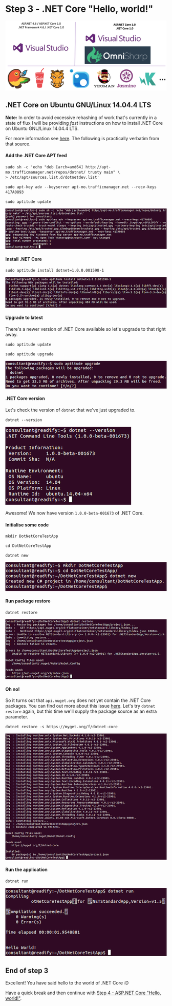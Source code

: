 # Step 3 - .NET Core "Hello, world!"

![1-dotnet-core-dev-stack](Step3/1-dotnet-core-dev-stack.png)

## .NET Core on Ubuntu GNU/Linux 14.04.4 LTS

__Note:__ In order to avoid excessive rehashing of work that's currently in a state of flux I will be providing _fast_ instructions on how to install .NET Core on Ubuntu GNU/Linux 14.04.4 LTS.

For more information see [here](http://dotnet.github.io/getting-started/). The following is practically verbatim from that source.

#### Add the .NET Core APT feed

```
sudo sh -c 'echo "deb [arch=amd64] http://apt-mo.trafficmanager.net/repos/dotnet/ trusty main" \
> /etc/apt/sources.list.d/dotnetdev.list'
```

```
sudo apt-key adv --keyserver apt-mo.trafficmanager.net --recv-keys 417A0893
```

```
sudo aptitude update
```

![2-add-dotnet-core-apt-feed](Step3/2-add-dotnet-core-apt-feed.png)

#### Install .NET Core

```
sudo aptitude install dotnet=1.0.0.001598-1
```

![3-install-dotnet-core](Step3/3-install-dotnet-core.png)

#### Upgrade to latest

There's a newer version of .NET Core available so let's upgrade to that right away.

```
sudo aptitude update
```

```
sudo aptitude upgrade
```

![4-upgrade-dotnet-core](Step3/4-upgrade-dotnet-core.png)

#### .NET Core version

Let's check the version of `dotnet` that we've just upgraded to.

```
dotnet --version
```

![5-check-dotnet-version](Step3/5-check-dotnet-version.png)

Awesome! We now have version `1.0.0-beta-001673` of .NET Core.

#### Initialise some code

```
mkdir DotNetCoreTestApp
```

```
cd DotNetCoreTestApp
```

```
dotnet new
```

![6-dotnet-new-project](Step3/6-dotnet-new-project.png)

#### Run package restore

```
dotnet restore
```

![7-dotnet-restore-fail](Step3/7-dotnet-restore-fail.png)

#### Oh no!

So it turns out that `api.nuget.org` does not yet contain the .NET Core packages. You can find out more about this issue [here](https://github.com/dotnet/cli/issues/535). Let's try `dotnet restore` again, but this time we'll supply the package source as an extra parameter.

```
dotnet restore -s https://myget.org/f/dotnet-core
```

![8-dotnet-restore-success](Step3/8-dotnet-restore-success.png)

#### Run the application

```
dotnet run
```

![9-dotnet-run](Step3/9-dotnet-run.png)

## End of step 3

Excellent! You have said hello to the world of .NET Core :D

Have a quick break and then continue with [Step 4 - ASP.NET Core "Hello, world!"](Step4.md).
